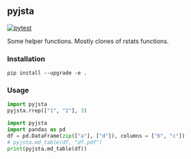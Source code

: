 ## pyjsta

[![pytest](https://github.com/jsta/pyjsta/actions/workflows/pytest.yml/badge.svg)](https://github.com/jsta/pyjsta/actions/workflows/pytest.yml)

Some helper functions. Mostly clones of rstats functions.

### Installation

`pip install --upgrade -e .`

### Usage

```python
import pyjsta
pyjsta.rrep(["1", "2"], 3)
```

```python
import pyjsta
import pandas as pd
df = pd.DataFrame(zip(["a"], ["d"]), columns = ["b", "c"])
# pyjsta.md_table(df, "df.pdf")
print(pyjsta.md_table(df))
```
